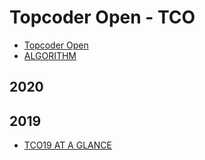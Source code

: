 # Topcoder Open - TCO
* [Topcoder Open](https://en.wikipedia.org/wiki/Topcoder_Open)
* [ALGORITHM
](https://tco20.topcoder.com/competition-overview/algorithm/algorithm-overview)

## 2020

## 2019
* [TCO19 AT A GLANCE](https://www.topcoder.com/topcoder-open-2019-at-a-glance/)
